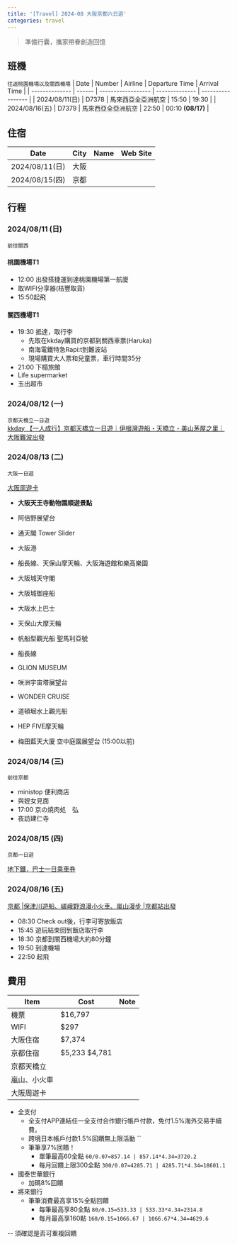 ```yaml
---
title: '[Travel] 2024-08 大阪京都六日遊'
categories: travel
---
```

> 準備行囊，攜家帶眷創造回憶  

## 班機
`往返桃園機場以及關西機場`
| Date           | Number | Airline            | Departure Time | Arrival Time      |
| -------------- | ------ | ------------------ | -------------- | ----------------- |
| 2024/08/11(日) | D7378  | 馬來西亞全亞洲航空 | 15:50          | 19:30             |
| 2024/08/16(五) | D7379  | 馬來西亞全亞洲航空 | 22:50          | 00:10 **(08/17)** |


## 住宿

<!-- generate the table that list the hotel detail every day -->
| Date           | City | Name | Web Site |
| -------------- | ---- | ------------- | -------------- |
| 2024/08/11(日) | 大阪 |               |                |
| 2024/08/15(四) | 京都 |               |                |


## 行程

### 2024/08/11 (日)
`前往關西`



#### 桃園機場T1
- 12:00 出發搭捷運到達桃園機場第一航廈
- 取WIFI分享器(桔豐取貨)
- 15:50起飛

#### 關西機場T1
- 19:30 抵達，取行李
  - 先取在kkday購買的京都到關西車票(Haruka)
  - 南海電鐵特急Rapi:t到難波站
  - 現場購買大人票和兒童票，車行時間35分
- 21:00 下榻旅館
- Life supermarket
- 玉出超市



### 2024/08/12 (一)
`京都天橋立一日遊`  
[kkday 【一人成行】京都天橋立一日遊｜伊根灣遊船・天橋立・美山茅屋之里｜大阪難波出發](https://www.kkday.com/zh-tw/order/show/24KK297375000)
### 2024/08/13 (二)
`大阪一日遊` 

[大阪周遊卡](https://osaka-amazing-pass.com/cht/)

- **大阪天王寺動物園順遊景點**
- 阿倍野展望台
- 通天閣 Tower Slider

- 大阪港
- 船長線、天保山摩天輪、大阪海遊館和樂高樂園

- 大阪城天守閣
- 大阪城御座船
- 大阪水上巴士
- 天保山大摩天輪
- 帆船型觀光船 聖馬利亞號
- 船長線
- GLION MUSEUM
- 咲洲宇宙塔展望台
- WONDER CRUISE
- 道頓堀水上觀光船
- HEP FIVE摩天輪
- 梅田藍天大廈 空中庭園展望台 (15:00以前)

### 2024/08/14 (三)
`前往京都`

- ministop 便利商店
- 與姪女見面
- 17:00 京の焼肉処　弘
- 夜訪建仁寺

### 2024/08/15 (四)
`京都一日遊` 

[地下鐵．巴士一日乘車券](https://www2.city.kyoto.lg.jp/kotsu/webguide/tc/ticket/regular_1day_card_comm.html)


### 2024/08/16 (五)

[京都 |保津川遊船、嵯峨野浪漫小火車、嵐山漫步 |京都站出發](https://www.kkday.com/zh-tw/product/118102-kyoto-hozugawa-river-boat-sagano-train-arashiyama-bamboo-stroll-japan)

- 08:30 Check out後，行李可寄放飯店
- 15:45 遊玩結束回到飯店取行李
- 18:30 京都到關西機場大約80分鐘
- 19:50 到達機場
- 22:50 起飛

## 費用

<!-- Generate a markdown table that list the travel costs, include the flight, hotel and wifi etc.. -->
 | Item | Cost | Note |
 | ---- | ---- | ---- |
 | 機票 |   $16,797   |      |
 | WIFI |   $297   |      |
 | 大阪住宿 |  $7,374    |      |
 | 京都住宿 |  $5,233  $4,781    |      |
 | 京都天橋立 |      |      |
 | 嵐山、小火車 |      |      |
 | 大阪周遊卡 |      |      |

- 全支付
  - 全支付APP連結任一全支付合作銀行帳戶付款，免付1.5%海外交易手續費。
  - 跨境日本帳戶付款1.5%回饋無上限活動
  `` 
  - 筆筆享7%回饋！
    - 單筆最高60全點 
      `60/0.07=857.14 | 857.14*4.34=3720.2`
    - 每月回饋上限300全點
      `300/0.07=4285.71 | 4285.71*4.34=18601.1`
- 國泰世華銀行
  - 加碼8%回饋
- 將來銀行 
  - 筆筆消費最高享15%全點回饋
    - 每筆最高享80全點 
    `80/0.15=533.33 | 533.33*4.34=2314.8`
    - 每月最高享160點
    `160/0.15=1066.67 | 1066.67*4.34=4629.6` 

-- 須確認是否可重複回饋      